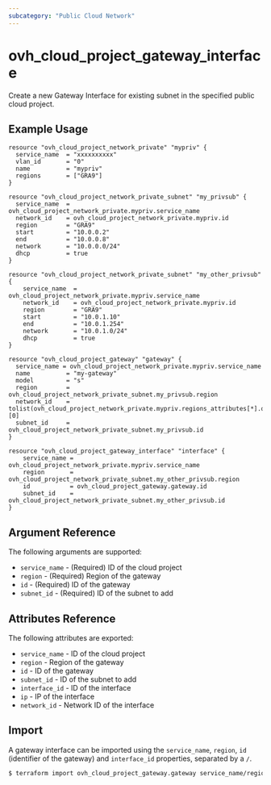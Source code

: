 ```yaml
---
subcategory: "Public Cloud Network"
---
```


# ovh_cloud_project_gateway_interface

Create a new Gateway Interface for existing subnet in the specified public cloud project.

## Example Usage

```hcl
resource "ovh_cloud_project_network_private" "mypriv" {
  service_name  = "xxxxxxxxxx"
  vlan_id       = "0"
  name          = "mypriv"
  regions       = ["GRA9"]
}

resource "ovh_cloud_project_network_private_subnet" "my_privsub" {
  service_name  = ovh_cloud_project_network_private.mypriv.service_name
  network_id    = ovh_cloud_project_network_private.mypriv.id
  region        = "GRA9"
  start         = "10.0.0.2"
  end           = "10.0.0.8"
  network       = "10.0.0.0/24"
  dhcp          = true
}

resource "ovh_cloud_project_network_private_subnet" "my_other_privsub" {
	service_name  = ovh_cloud_project_network_private.mypriv.service_name
	network_id    = ovh_cloud_project_network_private.mypriv.id
	region        = "GRA9"
	start         = "10.0.1.10"
	end           = "10.0.1.254"
	network       = "10.0.1.0/24"
	dhcp          = true
}

resource "ovh_cloud_project_gateway" "gateway" {
  service_name = ovh_cloud_project_network_private.mypriv.service_name
  name          = "my-gateway"
  model         = "s"
  region        = ovh_cloud_project_network_private_subnet.my_privsub.region
  network_id    = tolist(ovh_cloud_project_network_private.mypriv.regions_attributes[*].openstackid)[0]
  subnet_id     = ovh_cloud_project_network_private_subnet.my_privsub.id
}

resource "ovh_cloud_project_gateway_interface" "interface" {
	service_name = ovh_cloud_project_network_private.mypriv.service_name
	region       = ovh_cloud_project_network_private_subnet.my_other_privsub.region
	id           = ovh_cloud_project_gateway.gateway.id
	subnet_id    = ovh_cloud_project_network_private_subnet.my_other_privsub.id
}
```

## Argument Reference

The following arguments are supported:

* `service_name` - (Required) ID of the cloud project
* `region` - (Required) Region of the gateway
* `id` - (Required) ID of the gateway
* `subnet_id` - (Required) ID of the subnet to add

## Attributes Reference

The following attributes are exported:

* `service_name` - ID of the cloud project
* `region` - Region of the gateway
* `id` - ID of the gateway
* `subnet_id` - ID of the subnet to add
* `interface_id` - ID of the interface
* `ip` - IP of the interface
* `network_id` - Network ID of the interface

## Import

A gateway interface can be imported using the `service_name`, `region`, `id` (identifier of the gateway) and `interface_id` properties, separated by a `/`.

```bash
$ terraform import ovh_cloud_project_gateway.gateway service_name/region/id/interface_id
```
